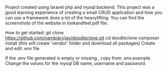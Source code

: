 Project created using laravel php and mysql backend.
This project was a good learning experience of creating a small CRUD application and how you can use a framework does a lot of the heavylifting. You can find the screenshots of the website in lookandfeel.pdf file.

How to get started:
git clone https://github.com/nambiarvijay/doodleclone.git 
cd doodleclone
composer install (this will create 'vendor' folder and download all packages)
Create and edit .env file

If the .env file generated is empty or missing , copy from .env.example.
Change the values for the mysql DB name, username and password.


